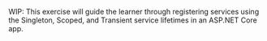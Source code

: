 WIP: This exercise will guide the learner through registering services using the Singleton, Scoped, and Transient service lifetimes in an ASP.NET Core app.
